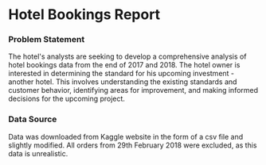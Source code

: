 # Hotel Bookings Report


### Problem Statement
The hotel's analysts are seeking to develop a comprehensive analysis of hotel bookings data from the end of 2017 and 2018. The hotel owner is interested in determining the standard for his upcoming investment -  another hotel. This involves understanding the existing standards and customer behavior, identifying areas for improvement, and making informed decisions for the upcoming project.

### Data Source
Data was downloaded from Kaggle website in the form of a csv file and slightly modified. All orders from 29th February 2018 were excluded, as this data is unrealistic.
